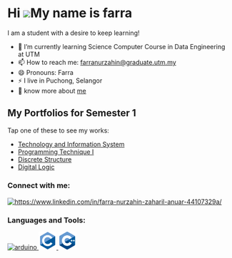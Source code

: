 
Hi ![](https://user-images.githubusercontent.com/18350557/176309783-0785949b-9127-417c-8b55-ab5a4333674e.gif)My name is farra
=============================================================================================================================
I am a student with a desire to keep learning!

- 🌱 I’m currently learning Science Computer Course in Data Engineering at UTM 
- 📫 How to reach me: farranurzahin@graduate.utm.my 
- 😄 Pronouns: Farra
- ⚡ I live in Puchong, Selangor
- 🦋 know more about [me](https://github.com/frraahn/frraahn/blob/main/Resume.jpg)

## My Portfolios for Semester 1
Tap one of these to see my works:
- [Technology and Information System](http://github.com/frraahn/Technology-and-Information-System)
- [Programming Technique I](https://github.com/frraahn/Programming-Technique-I)
- [Discrete Structure](https://github.com/frraahn/Discrete-Structure)
- [Digital Logic](https://github.com/frraahn/Digital-Logic)
  
<h3 align="left">Connect with me:</h3>
<p align="left">
<a href="https://linkedin.com/in/https://www.linkedin.com/in/farra-nurzahin-zaharil-anuar-44107329a/" target="blank"><img align="center" src="https://raw.githubusercontent.com/rahuldkjain/github-profile-readme-generator/master/src/images/icons/Social/linked-in-alt.svg" alt="https://www.linkedin.com/in/farra-nurzahin-zaharil-anuar-44107329a/" height="30" width="40" /></a>
</p>

<h3 align="left">Languages and Tools:</h3>
<p align="left"> <a href="https://www.arduino.cc/" target="_blank" rel="noreferrer"> <img src="https://cdn.worldvectorlogo.com/logos/arduino-1.svg" alt="arduino" width="40" height="40"/> </a> <a href="https://www.cprogramming.com/" target="_blank" rel="noreferrer"> <img src="https://raw.githubusercontent.com/devicons/devicon/master/icons/c/c-original.svg" alt="c" width="40" height="40"/> </a> <a href="https://www.w3schools.com/cpp/" target="_blank" rel="noreferrer"> <img src="https://raw.githubusercontent.com/devicons/devicon/master/icons/cplusplus/cplusplus-original.svg" alt="cplusplus" width="40" height="40"/> </a> </p>
